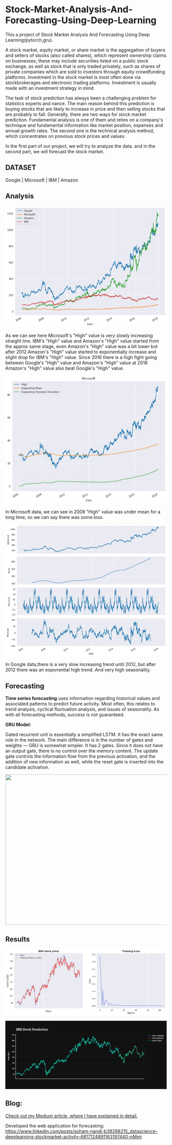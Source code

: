 # Stock-Market-Analysis-And-Forecasting-Using-Deep-Learning


This a project of Stock Market Analysis And Forecasting Using Deep Learning(pytorch,gru).

A stock market, equity market, or share market is the aggregation of buyers and sellers of stocks (also called shares), which represent ownership claims on businesses; these may include securities listed on a public stock exchange, as well as stock that is only traded privately, such as shares of private companies which are sold to investors through equity crowdfunding platforms. Investment in the stock market is most often done via stockbrokerages and electronic trading platforms. Investment is usually made with an investment strategy in mind.

The task of stock prediction has always been a challenging problem for statistics experts and nance. The main reason behind this prediction is buying stocks that are likely to increase in price and then selling stocks that are probably to fall. Generally, there are two ways for stock market prediction. Fundamental analysis is one of them and relies on a company's technique and fundamental information like market position, expenses and annual growth rates. The second one is the technical analysis method, which concentrates on previous stock prices and values.

In the first part of our project, we will try to analyze the data. and in the second part, we will forecast the stock market.

DATASET
------
Google | Microsoft | IBM | Amazon

Analysis
------
![UI](download12.jpg)

As we can see here Microsoft's "High" value is very slowly increasing straight line. IBM's "High" value and Amazon's "High" value started from the approx same stage, even Amazon's "High" value was a bit lower but after 2012 Amazon's "High" value started to exponentially increase and slight drop for IBM's "High" value. Since 2016 there is a high fight going between Google's "High" value and Amazon's "High" value at 2018 Amazon's "High" value also beat Google's "High" value.

![UI](download13.jpg)

In Microsoft data, we can see in 2009 "High" value was under mean for a long time, so we can say there was some loss.

![UI](download14.jpg)

In Google data,there is a very slow increasing trend until 2012, but after 2012 there was an exponential high trend. And very high seasonality.

Forecasting 
------
**Time series forecasting** uses information regarding historical values and associated patterns to predict future activity. Most often, this relates to trend analysis, cyclical fluctuation analysis, and issues of seasonality. As with all forecasting methods, success is not guaranteed.

**GRU Model:**

Gated recurrent unit is essentially a simplified LSTM. It has the exact same role in the network. The main difference is in the number of gates and weights — GRU is somewhat simpler. It has 2 gates. Since it does not have an output gate, there is no control over the memory content. The update gate controls the information flow from the previous activation, and the addition of new information as well, while the reset gate is inserted into the candidate activation.

<p align="left">
    <img src="https://www.researchgate.net/profile/Yuanhang-Su/publication/323570767/figure/fig3/AS:674145788506118@1537740289540/The-diagram-of-a-GRU-cell.ppm" width="570" height="470">
  </p>

Results
-----
![UI](ibm.jpg)

![UI](ibm3.jpg)

Blog:
----

[Check out my Medium article ,where I have explained in detail.](https://nandisoham2017.medium.com/stock-market-analysis-and-forecasting-using-deep-learning-f75052e81301)

Developed the web application for forecasting:
https://www.linkedin.com/posts/soham-nandi-b39288215_datascience-deeplearning-stockmarket-activity-6817124891163197440-nMmj

